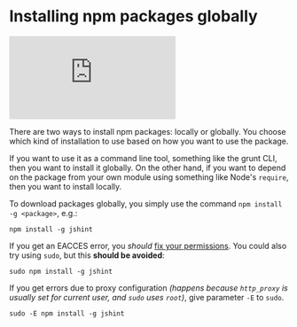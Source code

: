 <!--
title: 08 - Installing npm packages globally
featured: true
-->

# Installing npm packages globally

<iframe src="https://www.youtube.com/embed/JXi9pg5fsao" frameborder="0" allowfullscreen></iframe>

There are two ways to install npm packages: locally or globally. You choose which kind of installation to use based on how you want to use the package.

If you want to use it as a command line tool, something like the grunt CLI, then you want to install it globally. On the other hand, if you want to depend on the package from your own module using something like Node's `require`, then you want to install locally.

To download packages globally, you simply use the command `npm install -g <package>`, e.g.:

```
npm install -g jshint
```

If you get an EACCES error, you _should_ [fix your permissions](/getting-started/fixing-npm-permissions). You could also try using `sudo`, but this **should be avoided**:

```
sudo npm install -g jshint
```

If you get errors due to proxy configuration *(happens because `http_proxy` is usually set for current user, and `sudo` uses `root`)*, give parameter `-E` to `sudo`.

```
sudo -E npm install -g jshint
```
